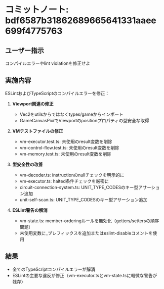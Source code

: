 # コミットノート: bdf6587b31862689665641331aaee699f4775763

## ユーザー指示

コンパイルエラーやlint violationを修正せよ

## 実施内容

ESLintおよびTypeScriptのコンパイルエラーを修正：

1. **Viewport関連の修正**
   - Vec2をutilsからではなくtypes/gameからインポート
   - GameCanvasPixiでViewportのpositionプロパティの型安全な取得

2. **VMテストファイルの修正**
   - vm-executor.test.ts: 未使用のresult変数を削除
   - vm-control-flow.test.ts: 未使用のresult変数を削除
   - vm-memory.test.ts: 未使用のresult変数を削除

3. **型安全性の改善**
   - vm-decoder.ts: instructionのnullチェックを明示的に
   - vm-executor.ts: halted条件チェックを厳密に
   - circuit-connection-system.ts: UNIT_TYPE_CODESのキー型アサーション追加
   - unit-self-scan.ts: UNIT_TYPE_CODESのキー型アサーション追加

4. **ESLint警告の解消**
   - vm-state.ts: member-orderingルールを無効化（getters/settersの順序問題）
   - 未使用変数に\_プレフィックスを追加またはeslint-disableコメントを使用

## 結果

- 全てのTypeScriptコンパイルエラーが解消
- ESLintの主要な違反が修正（vm-executor.tsとvm-state.tsに軽微な警告が残存）
